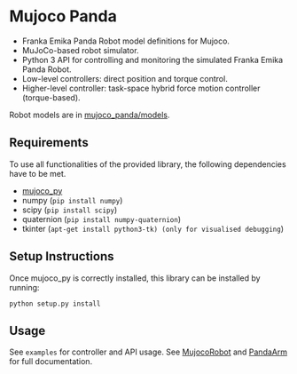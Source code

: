 # Mujoco Panda

- Franka Emika Panda Robot model definitions for Mujoco.
- MuJoCo-based robot simulator.
- Python 3 API for controlling and monitoring the simulated Franka Emika Panda Robot.
- Low-level controllers: direct position and torque control.
- Higher-level controller: task-space hybrid force motion controller (torque-based).

Robot models are in [mujoco_panda/models](mujoco_panda/models).

## Requirements

To use all functionalities of the provided library, the following dependencies have to be met.

- [mujoco_py](https://github.com/openai/mujoco-py)
- numpy (`pip install numpy`)
- scipy (`pip install scipy`)
- quaternion (`pip install numpy-quaternion`)
- tkinter (`apt-get install python3-tk) (only for visualised debugging`)

## Setup Instructions

Once mujoco_py is correctly installed, this library can be installed by running:

`python setup.py install`



## Usage

See `examples` for controller and API usage. See [MujocoRobot](mujoco_panda/mujoco_robot.py) and [PandaArm](mujoco_panda/panda_robot.py) for full documentation.
